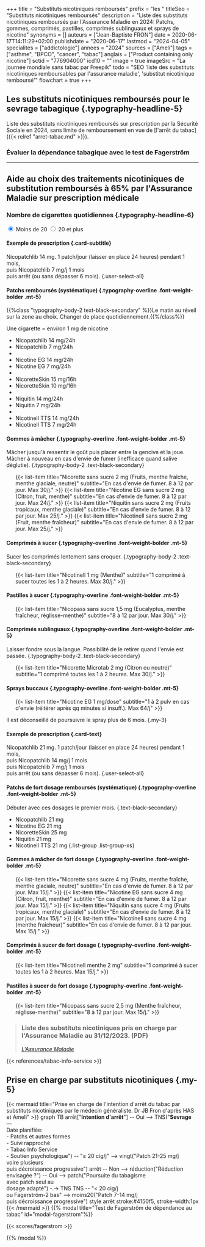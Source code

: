 +++
title = "Substituts nicotiniques remboursés"
prefix = "les "
titleSeo = "Substituts nicotiniques remboursés"
description = "Liste des substituts nicotiniques remboursés par l'Assurance Maladie en 2024: Patchs, gommes, comprimés, pastilles, comprimés sublinguaux et sprays de nicotine"
synonyms = []
auteurs = ["Jean-Baptiste FRON"]
date = 2020-06-17T14:11:29+02:00
publishdate = "2020-06-17"
lastmod = "2024-04-05"
specialites = ["addictologie"]
annees = "2024"
sources = ["Ameli"]
tags = ["asthme", "BPCO", "cancer", "tabac"]
anglais = ["Product containing only nicotine"]
sctid = "776904000"
icd10 = ""
image = true
imageSrc = "La journée mondiale sans tabac par Freepik"
todo = "SEO 'liste des substituts nicotiniques remboursables par l'assurance maladie', 'substitut nicotinique remboursé'"
flowchart = true
+++

## Les substituts nicotiniques remboursés pour le sevrage tabagique {.typography-headline-5}

Liste des substituts nicotiniques remboursés sur prescription par la Sécurité Sociale en 2024, sans limite de remboursement en vue de [l'arrêt du tabac]({{< relref "arret-tabac.md" >}}).

<div class="card card-body card-primary-action bg-primary-light rounded-lg mw-248" role="button" data-toggle="modal" data-target="#modal-fagerstrom">
  <h3 class="card-title">Évaluer la dépendance tabagique avec le test de Fagerström</h3>
</div>
<hr class="my-5">

## Aide au choix des traitements nicotiniques de substitution remboursés à 65% par l'Assurance Maladie sur prescription médicale

<div class="my-4" style="max-width: 800px">

### Nombre de cigarettes quotidiennes {.typography-headline-6}

<div class="d-flex my-3">
  <label class="radio-card m-3" data-toggle="collapse" data-target="#patchs-moins20">
    <input type="radio" name="demo" class="card-input-element d-none" id="moins20" checked required>
    <span class="card card-primary-action rounded-lg card-body d-flex flex-row justify-content-center align-items-center">
      Moins de 20
    </span>
  </label>
  <label class="radio-card m-3" data-toggle="collapse" data-target="#patchs-plus20">
    <input type="radio" name="demo" class="card-input-element d-none" value="plus20">
    <span class="card card-primary-action rounded-lg card-body d-flex flex-row justify-content-center align-items-center">
      20 et plus
    </span>
  </label>
</div>
</div>
<div class="accordion" id="accordionExample" style="max-width: 800px">
  <div class="collapse show" id="patchs-moins20" data-parent="#accordionExample">
    <div class="card card-body rounded px-3 mb-3">

#### Exemple de prescription {.card-subtitle}

Nicopatchlib 14 mg. 1 patch/jour (laisser en place 24 heures) pendant 1 mois,  
puis Nicopatchlib 7 mg/j 1 mois  
puis arrêt (ou sans dépasser 6 mois).
{.user-select-all}

</div>

#### Patchs remboursés (systématique) {.typography-overline .font-weight-bolder .mt-5}

{{%class "typography-body-2 text-black-secondary" %}}Le matin au réveil sur la zone au choix. Changer de place quotidiennement.{{%/class%}}

Une cigarette = environ 1 mg de nicotine

<ul class="list-group list-group-xs"><!--Pierre Fabre-->
  <li class="list-group-item">Nicopatchlib 14 mg<span class="text-muted">/24h</span></li>
  <li class="list-group-item">Nicopatchlib 7 mg<span class="text-muted">/24h</span></li>
  <li class="list-group-divider"></li><!--EG Labo-->
  <li class="list-group-item">Nicotine EG 14 mg<span class="text-muted">/24h</span></li>
  <li class="list-group-item">Nicotine EG 7 mg<span class="text-muted">/24h</span></li>
  <li class="list-group-divider"></li><!--Johnson & Johnson, 16h-->
  <li class="list-group-item">NicoretteSkin 15 mg<span class="text-muted">/16h</span></li>
  <li class="list-group-item">NicoretteSkin 10 mg<span class="text-muted">/16h</span></li>
  <li class="list-group-divider"></li><!--Omega Pharma-->
  <li class="list-group-item">Niquitin 14 mg<span class="text-muted">/24h</span></li>
  <li class="list-group-item">Niquitin 7 mg<span class="text-muted">/24h</span></li>
  <li class="list-group-divider"></li><!--GlaxoSmithKline-->
  <li class="list-group-item">Nicotinell TTS 14 mg<span class="text-muted">/24h</span></li>
  <li class="list-group-item">Nicotinell TTS 7 mg<span class="text-muted">/24h</span></li>
</ul>

#### Gommes à mâcher {.typography-overline .font-weight-bolder .mt-5}

Mâcher jusqu'à ressentir le goût puis placer entre la gencive et la joue. Mâcher à nouveau en cas d'envie de fumer (inefficace quand salive déglutie).
{.typography-body-2 .text-black-secondary}

<ul class="list-group">
  {{< list-item title="Nicorette sans sucre 2 mg (Fruits, menthe fraîche, menthe glaciale, neutre)" subtitle="En cas d'envie de fumer. 8 à 12 par jour. Max 30/j." >}}
  {{< list-item title="Nicotine EG sans sucre 2 mg (Citron, fruit, menthe)" subtitle="En cas d'envie de fumer. 8 à 12 par jour. Max 24/j." >}}
  {{< list-item title="Niquitin sans sucre 2 mg (Fruits tropicaux, menthe glaciale)" subtitle="En cas d'envie de fumer. 8 à 12 par jour. Max 25/j." >}}
  {{< list-item title="Nicotinell sans sucre 2 mg (Fruit, menthe fraîcheur)" subtitle="En cas d'envie de fumer. 8 à 12 par jour. Max 25/j." >}}
</ul>
<!-- Comprimés à sucer -->

#### Comprimés à sucer {.typography-overline .font-weight-bolder .mt-5}

Sucer les comprimés lentement sans croquer.
{.typography-body-2 .text-black-secondary}

<ul class="list-group">
{{< list-item title="Nicotinell 1 mg (Menthe)" subtitle="1 comprimé à sucer toutes les 1 à 2 heures. Max 30/j." >}}
</ul>

<!-- Pastilles à sucer -->
#### Pastilles à sucer {.typography-overline .font-weight-bolder .mt-5}

<ul class="list-group">
  {{< list-item title="Nicopass sans sucre 1,5 mg (Eucalyptus, menthe fraîcheur, réglisse-menthe)" subtitle="8 à 12 par jour. Max 30/j." >}}
</ul>
<!-- Cp sublinguaux -->

#### Comprimés sublinguaux {.typography-overline .font-weight-bolder .mt-5}

Laisser fondre sous la langue. Possibilité de le retirer quand l'envie est passée.
{.typography-body-2 .text-black-secondary}

<ul class="list-group">
  {{< list-item title="Nicorette Microtab 2 mg (Citron ou neutre)" subtitle="1 comprimé toutes les 1 à 2 heures. Max 30/j." >}}
</ul>

<!-- Sprays buccaux -->
#### Sprays buccaux {.typography-overline .font-weight-bolder .mt-5}

<ul class="list-group">
  {{< list-item title="Nicotine EG 1 mg/dose" subtitle="1 à 2 pulv en cas d'envie (réitérer après qq minutes si insuff.). Max 64/j" >}}
</ul>

Il est déconseillé de poursuivre le spray plus de 6 mois.
{.my-3}

</div>
<!--+20-->
<div class="collapse" id="patchs-plus20" data-parent="#accordionExample">
  <div class="card card-body rounded px-3 mb-3">

#### Exemple de prescription {.card-text}

Nicopatchlib 21 mg. 1 patch/jour (laisser en place 24 heures) pendant 1 mois,  
puis Nicopatchlib 14 mg/j 1 mois  
puis Nicopatchlib 7 mg/j 1 mois  
puis arrêt (ou sans dépasser 6 mois).
{.user-select-all}
</div>

#### Patchs de fort dosage remboursés (systématique) {.typography-overline .font-weight-bolder .mt-5}

Débuter avec ces dosages le premier mois.
{.text-black-secondary}

- Nicopatchlib 21 mg
- Nicotine EG 21 mg
- NicoretteSkin 25 mg
- Niquitin 21 mg
- Nicotinell TTS 21 mg
{.list-group .list-group-xs}

#### Gommes à mâcher de fort dosage {.typography-overline .font-weight-bolder .mt-5}

<ul class="list-group">
  {{< list-item title="Nicorette sans sucre 4 mg (Fruits, menthe fraîche, menthe glaciale, neutre)" subtitle="En cas d'envie de fumer. 8 à 12 par jour. Max 15/j." >}}
  {{< list-item title="Nicotine EG sans sucre 4 mg (Citron, fruit, menthe)" subtitle="En cas d'envie de fumer. 8 à 12 par jour. Max 15/j." >}}
  {{< list-item title="Niquitin sans sucre 4 mg (Fruits tropicaux, menthe glaciale)" subtitle="En cas d'envie de fumer. 8 à 12 par jour. Max 15/j." >}}
  {{< list-item title="Nicotinell sans sucre 4 mg (menthe fraîcheur)" subtitle="En cas d'envie de fumer. 8 à 12 par jour. Max 15/j." >}}
</ul>

#### Comprimés à sucer de fort dosage {.typography-overline .font-weight-bolder .mt-5}

<ul class="list-group">
  {{< list-item title="Nicotinell menthe 2 mg" subtitle="1 comprimé à sucer toutes les 1 à 2 heures. Max 15/j." >}}
</ul>

#### Pastilles à sucer de fort dosage {.typography-overline .font-weight-bolder .mt-5}

<ul class="list-group">
  {{< list-item title="Nicopass sans sucre 2,5 mg (Menthe fraîcheur, réglisse-menthe)" subtitle="8 à 12 par jour. Max 15/j." >}}
</ul>
</div>
</div>
<blockquote class="blockquote mt-5">
  <h3 class="typography-body-2 mb-0">Liste des substituts nicotiniques pris en charge par l'Assurance Maladie au 31/12/2023. (PDF)</h3>
  <footer class="blockquote-footer">
    <cite title="Ameli"><a
        href="https://www.ameli.fr/content/liste-des-substituts-nicotiniques-pris-en-charge-par-l-assurance-maladie"
        rel="external nofollow noopener">L'Assurance Maladie</a></cite>
  </footer>
</blockquote>

{{< references/tabac-info-service >}}

## Prise en charge par substituts nicotiniques {.my-5}

{{< mermaid title="Prise en charge de l'intention d'arrêt du tabac par substituts nicotiniques par le médecin généraliste. Dr JB Fron d'après HAS et Ameli" >}}
graph TB
  arrêt["<b>Intention d'arrêt</b>"] -- Oui --> TNS("<b>Sevrage</b><br>—<br>Date planifiée:<br>- Patchs et autres formes<br>- Suivi rapproché<br>- Tabac Info Service<br>- Soutien psychologique") -- "≥ 20 cig/j" --> vingt("Patch 21-25 mg/j<br>voire plusieurs<br>puis décroissance progressive")
    arrêt -- Non --> réduction("Réduction envisagée ?") -- Oui --> patch("Poursuite du tabagisme<br>avec patch seul au<br>dosage adapté") -.-> TNS
      TNS -- "&lt; 20 cig/j<br>ou Fagerström-2 bas" --> moins20("Patch 7-14 mg/j<br>puis décroissance progressive")
  style arrêt stroke:#4150f5, stroke-width:1px
{{< /mermaid >}}
{{% modal title="Test de Fagerström de dépendance au tabac" id="modal-fagerstrom"%}}

{{< scores/fagerstrom >}}

{{% /modal %}}
